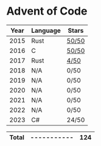 # Advent of Code

| Year | Language | Stars                         |
| ---- | -------- | ----------------------------- |
| 2015 | Rust     | [50/50](./aoc2015/results.md) |
| 2016 | C        | [50/50](./aoc2016/results.md) |
| 2017 | Rust     | [4/50](./aoc2017/results.md)  |
| 2018 | N/A      | 0/50                          |
| 2019 | N/A      | 0/50                          |
| 2020 | N/A      | 0/50                          |
| 2021 | N/A      | 0/50                          |
| 2022 | N/A      | 0/50                          |
| 2023 | C#       | 24/50                         |

| Total | ----------- | 124 |
| ----- | ----------- | --- |
